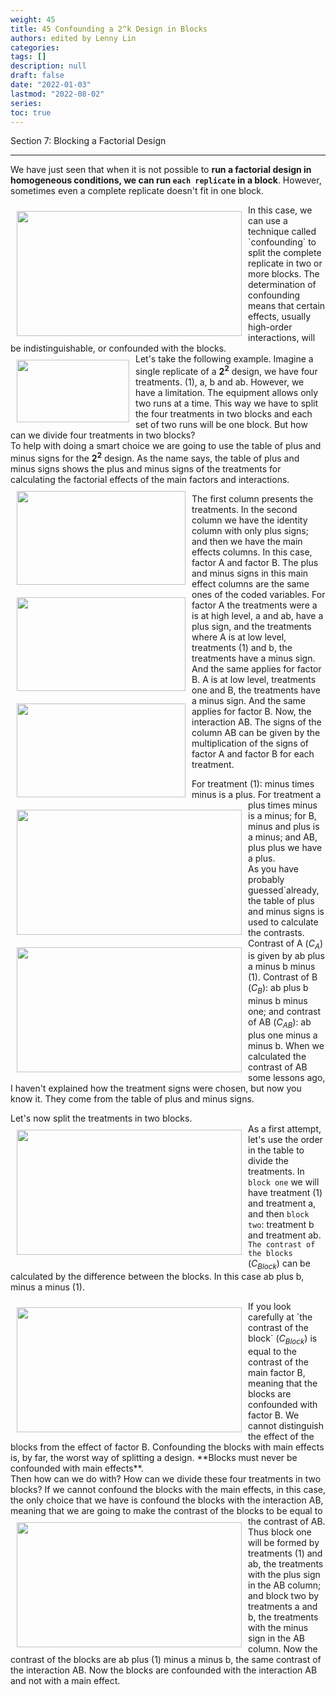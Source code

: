 ```yaml
---
weight: 45
title: 45 Confounding a 2^k Design in Blocks
authors: edited by Lenny Lin
categories: 
tags: []
description: null
draft: false
date: "2022-01-03"
lastmod: "2022-08-02"
series: 
toc: true
---
```

Section 7: Blocking a Factorial Design

<!--more-->
---

We have just seen that when it is not possible to **run a factorial design in homogeneous conditions, we can run `each replicate` in a block**. However, sometimes even a complete replicate doesn't fit in one block.  
<div class = "row">
<img width ="360" height= "200" src = "/docs/images/Screenshot 2022-08-04 183242.png" style ="float: left" HSPACE="10" VSPACE="10"/>
In this case, we can use a technique called `confounding` to split the complete replicate in two or more blocks.  The determination of confounding means that certain effects, usually high-order interactions, will be indistinguishable, or confounded with the blocks.
</div>
<div class = "row">
<img width ="180" height= "100" src = "/docs/images/Screenshot 2022-08-04 191940.png" style ="float: left" HSPACE="10" VSPACE="10"/>Let's take the following example. Imagine a single replicate of a <b>2<sup>2</sup></b> design, we have four treatments. (1), a, b and ab. However, we have a limitation. The equipment allows only two runs at a time. This way we have to split the four treatments in two blocks and each set of two runs will be one block. But how can we divide four treatments in two blocks? 
</div>
To help with doing a smart choice we are going to use the table of plus and minus signs for the <b>2<sup>2</sup></b> design. As the name says, the table of plus and minus signs shows the plus and minus signs of the treatments for calculating the factorial effects of the main factors and interactions.  
<div class = "row">
<img width ="270" height= "150" src = "/docs/images/Screenshot 2022-08-04 184301.png" style ="float: left" HSPACE="10" VSPACE="10"/>
<img width ="270" height= "150" src = "/docs/images/Screenshot 2022-08-04 184115.png" style ="float: left" HSPACE="10" VSPACE="10"/>
</div>

<img width ="270" height= "150" src = "/docs/images/Screenshot 2022-08-04 184344.png" style ="float: left" HSPACE="10" VSPACE="10"/>

The first column presents the treatments. In the second column we have the identity column with only plus signs; and then we have the main effects columns. In this case, factor A and factor B. The plus and minus signs in this main effect columns are the same ones of the coded variables. For factor A the treatments were a is at high level, a and ab, have a plus sign, and the treatments where A is at low level, treatments (1) and b, the treatments have a minus sign. And the same applies for factor B. A is at low level, treatments one and B, the treatments have a minus sign. And the same applies for factor B. Now, the interaction AB. The signs of the column AB can be given by the multiplication of the signs of factor A and factor B for each treatment.  

<div class="row">
<img width ="360" height= "200" src = "/docs/images/Screenshot 2022-08-04 190649.png" style ="float: left" HSPACE="10" VSPACE="10"/>
For treatment (1): minus times minus is a plus. For treatment a plus times minus is a minus; for B, minus and plus is a minus; and AB, plus plus we have a plus. 
</div>


<img width ="360" height= "200" src = "/docs/images/Screenshot 2022-08-04 192800.png" style ="float: left" HSPACE="10" VSPACE="10"/>  
As you have probably guessed`already, the table of plus and minus signs is used to calculate the contrasts. Contrast of A (<em>C<sub>A</sub></em>) is given by ab plus a minus b minus (1). Contrast of B (<em>C<sub>B</sub></em>): ab plus b minus b minus one; and contrast of AB (<em>C<sub>AB</sub></em>): ab plus one minus a minus b. When we calculated the contrast of AB some lessons ago, I haven't explained how the treatment signs were chosen, but now you know it. They come from the table of plus and minus signs. 


Let's now split the treatments in two blocks.  
<img width ="360" height= "200" src = "/docs/images/Screenshot 2022-08-04 192624.png" style ="float: left" HSPACE="10" VSPACE="10"/>
As a first attempt, let's use the order in the table to divide the treatments. In `block one` we will have treatment (1) and treatment a, and then `block two`: treatment b and treatment ab. `The contrast of the blocks` (<em>C<sub>Block</sub></em>) can be calculated by the difference between the blocks. In this case ab plus b, minus a minus (1). 

<img width ="360" height= "200" src = "/docs/images/Screenshot 2022-08-04 202157.png" style ="float: left" HSPACE="10" VSPACE="10"/>
If you look carefully at `the contrast of the block` (<em>C<sub>Block</sub></em>) is equal to the contrast of the main factor B, meaning that the blocks are confounded with factor B. We cannot distinguish the effect of the blocks from the effect of factor B. Confounding the blocks with main effects is, by far, the worst way of splitting a design. **Blocks must never be confounded with main effects**. 
<br>  
Then how can we do with? How can we divide these four treatments in two blocks? If we cannot confound the blocks with the main effects, in this case, the only choice that we have is confound the blocks with the interaction AB, meaning that we are going to make the contrast of the blocks to be equal to the contrast of AB.  
<img width ="360" height= "200" src = "/docs/images/Screenshot 2022-08-04 202430.png" style ="float: left" HSPACE="10" VSPACE="10"/>
Thus block one will be formed by treatments (1) and ab, the treatments with the plus sign in the AB column; and block two by treatments a and b, the treatments with the minus sign in the AB column. Now the contrast of the blocks are ab plus (1) minus a minus b, the same contrast of the interaction AB. Now the blocks are confounded with the interaction AB and not with a main effect.  
